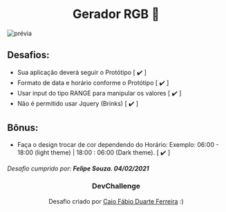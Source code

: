 <div align="center"><h1><strong>Gerador RGB 🎨</strong></h1></div>

![prévia](https://i.imgur.com/GEGGPUm.png)

## Desafios:

- Sua aplicação deverá seguir o Protótipo [ ✔️ ]
- Formato de data e horário conforme o Protótipo [ ✔️ ]
- Usar input do tipo RANGE para manipular os valores [ ✔️ ]
- Não é permitido usar Jquery (Brinks) [ ✔️ ]

## Bônus:

- Faça o design trocar de cor dependendo do Horário:
Exemplo: 06:00 - 18:00 (light theme) | 18:00 : 06:00 (Dark theme). [ ✔️ ]

*Desafio cumprido por:* ***Felipe Souza. 04/02/2021***

<div align="center"><h3><strong>DevChallenge</strong></h3>
Desafio criado por <a href="https://github.com/CaioFFerreira">Caio Fábio Duarte Ferreira</a> :)
</div>